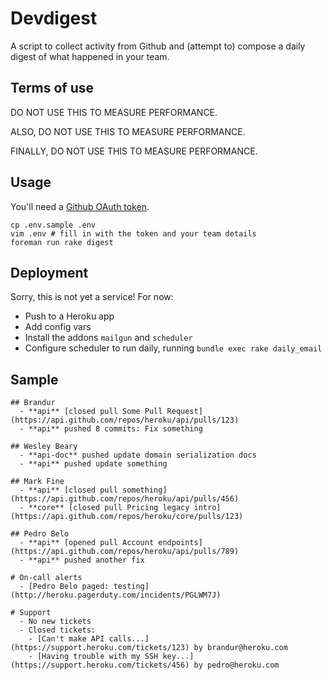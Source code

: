 # Devdigest

A script to collect activity from Github and (attempt to) compose a daily digest of what happened in your team.


## Terms of use

DO NOT USE THIS TO MEASURE PERFORMANCE.

ALSO, DO NOT USE THIS TO MEASURE PERFORMANCE.

FINALLY, DO NOT USE THIS TO MEASURE PERFORMANCE.


## Usage

You'll need a [Github OAuth token](https://help.github.com/articles/creating-an-oauth-token-for-command-line-use).

    cp .env.sample .env
    vim .env # fill in with the token and your team details
    foreman run rake digest


## Deployment

Sorry, this is not yet a service! For now:

  - Push to a Heroku app
  - Add config vars
  - Install the addons `mailgun` and `scheduler`
  - Configure scheduler to run daily, running `bundle exec rake daily_email`


## Sample

    ## Brandur
      - **api** [closed pull Some Pull Request](https://api.github.com/repos/heroku/api/pulls/123)
      - **api** pushed 8 commits: Fix something

    ## Wesley Beary
      - **api-doc** pushed update domain serialization docs
      - **api** pushed update something

    ## Mark Fine
      - **api** [closed pull something](https://api.github.com/repos/heroku/api/pulls/456)
      - **core** [closed pull Pricing legacy intro](https://api.github.com/repos/heroku/core/pulls/123)

    ## Pedro Belo
      - **api** [opened pull Account endpoints](https://api.github.com/repos/heroku/api/pulls/789)
      - **api** pushed another fix

    # On-call alerts
      - [Pedro Belo paged: testing](http://heroku.pagerduty.com/incidents/PGLWM7J)

    # Support
      - No new tickets
      - Closed tickets:
        - [Can't make API calls...](https://support.heroku.com/tickets/123) by brandur@heroku.com
        - [Having trouble with my SSH key...](https://support.heroku.com/tickets/456) by pedro@heroku.com
